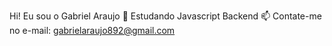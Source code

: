 Hi! Eu sou o Gabriel Araujo
🌱 Estudando Javascript Backend 
📫 Contate-me no e-mail: gabrielaraujo892@gmail.com
